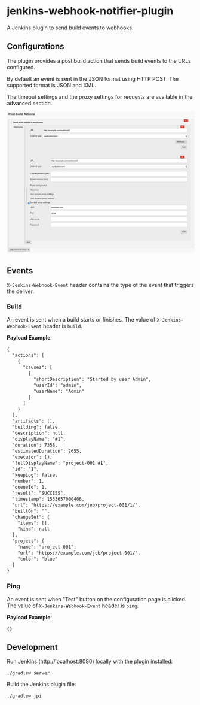 # jenkins-webhook-notifier-plugin

A Jenkins plugin to send build events to webhooks.

## Configurations

The plugin provides a post build action that sends build events to the URLs configured.

By default an event is sent in the JSON format using HTTP POST. The supported format is JSON and XML.

The timeout settings and the proxy settings for requests are available in the advanced section.

![](screenshot.png)

## Events

`X-Jenkins-Webhook-Event` header contains the type of the event that triggers the deliver.

### Build

An event is sent when a build starts or finishes. The value of `X-Jenkins-Webhook-Event` header is `build`.

**Payload Example**:

    {
      "actions": [
        {
          "causes": [
            {
              "shortDescription": "Started by user Admin",
              "userId": "admin",
              "userName": "Admin"
            }
          ]
        }
      ],
      "artifacts": [],
      "building": false,
      "description": null,
      "displayName": "#1",
      "duration": 7358,
      "estimatedDuration": 2655,
      "executor": {},
      "fullDisplayName": "project-001 #1",
      "id": "1",
      "keepLog": false,
      "number": 1,
      "queueId": 1,
      "result": "SUCCESS",
      "timestamp": 1533657000406,
      "url": "https://example.com/job/project-001/1/",
      "builtOn": "",
      "changeSet": {
        "items": [],
        "kind": null
      },
      "project": {
        "name": "project-001",
        "url": "https://example.com/job/project-001/",
        "color": "blue"
      }
    }

### Ping

An event is sent when "Test" button on the configuration page is clicked. The value of `X-Jenkins-Webhook-Event` header is `ping`.

**Payload Example**:

    {}

## Development

Run Jenkins (http://localhost:8080) locally with the plugin installed:

    ./gradlew server

Build the Jenkins plugin file:

    ./gradlew jpi

